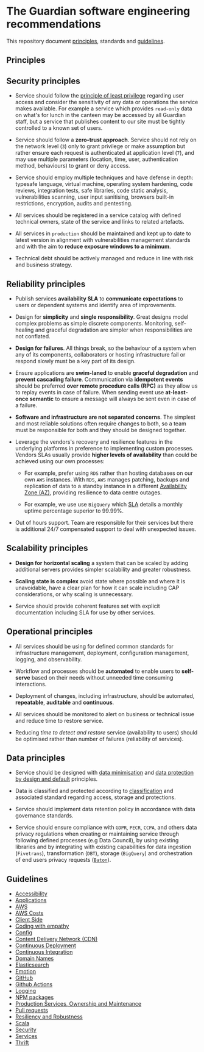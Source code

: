 # The Guardian software engineering recommendations

This repository document [principles](#principles), standards and [guidelines](#guidelines).

## Principles

## Security principles

- Service should follow the [principle of least privilege](https://en.wikipedia.org/wiki/Principle_of_least_privilege) regarding user access and consider the sensitivity of any data or operations the service makes available. For example a service which provides `read-only` data on what's for lunch in the canteen may be accessed by all Guardian staff, but a service that publishes content to our site must be tightly controlled to a known set of users.

- Service should follow a **zero-trust approach**. Service should not rely on the network level (`3`) only to grant privilege or make assumption but rather ensure each request is authenticated at application level (`7`), and may use multiple parameters (location, time, user, authentication method, behaviours) to grant or deny access. 

- Service should employ multiple techniques and have defense in depth: typesafe language, virtual machine, operating system hardening, code reviews, integration tests, safe libraries, code static analysis, vulnerabilities scanning, user input sanitising, browsers built-in restrictions, encryption, audits and pentesting.

- All services should be registered in a service catalog with defined technical owners, state of the service and links to related artefacts.

- All services in `production` should be maintained and kept up to date to latest version in alignment with vulnerabilities management standards and with the aim to **reduce exposure windows to a minimum**.

- Technical debt should be actively managed and reduce in line with risk and business strategy.

## Reliability principles

- Publish services **availability SLA** to **communicate expectations** to users or dependent systems and identify area of improvements.

<!-- alex ignore simple -->
- Design for **simplicity** and **single responsibility**. Great designs model complex problems as simple discrete components. Monitoring, self-healing and graceful degradation are simpler when responsibilities are not conflated.

- **Design for failures**. All things break, so the behaviour of a system when any of its components, collaborators or hosting infrastructure fail or respond slowly must be a key part of its design.

- Ensure applications are **swim-laned** to enable **graceful degradation** and **prevent cascading failure**. Communication via **idempotent events** should be preferred **over remote procedure calls (RPC)** as they allow us to replay events in case of failure. When sending event use **at-least-once semantic** to ensure a message will always be sent even in case of a failure.

- **Software and infrastructure are not separated concerns**. The simplest and most reliable solutions often require changes to both, so a team must be responsible for both and they should be designed together.

- Leverage the vendors's recovery and resilience features in the underlying platforms in preference to implementing custom processes. Vendors SLAs usually provide **higher levels of availability** than could be achieved using our own processes: 
    - For example, prefer using `RDS` rather than hosting databases on our own `AWS` instances. With `RDS`, `AWS` manages patching, backups and replication of data to a standby instance in a different [Availability Zone (AZ)](https://aws.amazon.com/about-aws/global-infrastructure/regions_az/), providing resilience to data centre outages.

    - For example, we use use `BigQuery` which [SLA](https://cloud.google.com/bigquery/sla) details a monthly uptime percentage superior to 99.99%. 

- Out of hours support. Team are responsible for their services but there is additional 24/7 compensated support to deal with unexpected issues.

## Scalability principles

- **Design for horizontal scaling** a system that can be scaled by adding additional servers provides simpler scalability and greater robustness.

- **Scaling state is complex** avoid state where possible and where it is unavoidable, have a clear plan for how it can scale including CAP considerations, or why scaling is unnecessary.

- Service should provide coherent features set with explicit documentation including SLA for use by other services.

## Operational principles

- All services should be using for defined common standards for infrastructure management, deployment, configuration management, logging, and observability.

- Workflow and processes should be **automated** to enable users to **self-serve** based on their needs without unneeded time consuming interactions.

- Deployment of changes, including infrastructure, should be automated, **repeatable**, **auditable** and **continuous**. 

- All services should be monitored to alert on business or technical issue and reduce time to restore service.

- Reducing *time to detect and restore* service (availability to users) should be optimised rather than number of failures (reliability of services). 

## Data principles

- Service should be designed with [data minimisation](https://ico.org.uk/for-organisations/guide-to-data-protection/guide-to-the-general-data-protection-regulation-gdpr/principles/data-minimisation/) and [data protection by design and default](https://ico.org.uk/for-organisations/guide-to-data-protection/guide-to-the-general-data-protection-regulation-gdpr/accountability-and-governance/data-protection-by-design-and-default) principles.


- Data is classified and protected according to [classification](https://docs.google.com/document/d/1wXsshs7GKzVdQhO57-QR6RZDFV2ZySPeHjqTvxfceZk/edit) and associated standard regarding access, storage and protections. 

- Service should implement data retention policy in accordance with data governance standards.

- Service should ensure compliance with `GDPR`, `PECR`, `CCPA`, and others data privacy regulations when creating or maintaining service through following defined processes (e.g Data Council), by using existing libraries and by integrating with existing capabilities for data ingestion (`Fivetrans`), transformation (`DBT`), storage (`BigQuery`) and orchestration of end users privacy requests ([`Baton`](https://github.com/guardian/baton)).   


## Guidelines

-   [Accessibility](accessibility.md)
-   [Applications](applications.md)
-   [AWS](AWS.md)
-   [AWS Costs](AWS-costs.md)
-   [Client Side](client-side.md)
-   [Coding with empathy](coding-with-empathy.md)
-   [Config](config.md)
-   [Content Delivery Network (CDN)](cdn.md)
-   [Continuous Deployment](continuous-deployment.md)
-   [Continuous Integration](continuous-integration.md)
-   [Domain Names](domain-names.md)
-   [Elasticsearch](elasticsearch.md)
-   [Emotion](emotion.md)
-   [GitHub](github.md)
-   [Github Actions](github-actions.md)
-   [Logging](logging.md)
-   [NPM packages](npm-packages.md)
-   [Production Services, Ownership and Maintenance](ownership.md)
-   [Pull requests](pull-requests.md)
-   [Resiliency and Robustness](resiliency.md)
-   [Scala](scala.md)
-   [Security](security.md)
-   [Services](services.md)
-   [Thrift](thrift.md)
